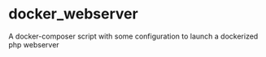 # docker_webserver
A docker-composer script with some configuration to launch a dockerized php webserver
